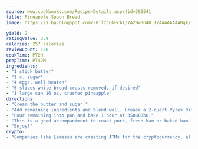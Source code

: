```yaml
---
source: www.cookbooks.com/Recipe-Details.aspx?id=395541
title: Pineapple Spoon Bread
image: https://1.bp.blogspot.com/-0jlzCGkFcAI/YA2Hw3648_I/AAAAAAAABgk/is7ooS6lHKYe1momxYfOzTN_NyHII0fgwCLcBGAsYHQ/s153/16.png

yield: 2
ratingValue: 3.9
calories: 257 calories
reviewCount: 120
cookTime: PT2H
prepTime: PT42M
ingredients:
- "1 stick butter"
- "1 c. sugar"
- "4 eggs, well beaten"
- "6 slices white bread crusts removed, if desired"
- "1 large can 16 oz. crushed pineapple"
directions:
- "Cream the butter and sugar."
- "Add remaining ingredients and blend well. Grease a 2-quart Pyrex dish."
- "Pour remaining into pan and bake 1 hour at 350u00b0."
- "This is a good accompaniment to roast pork, fresh ham or baked ham."
- "Enjoy!"
crypto:
- "Companies like Lamassu are creating ATMs for the cryptocurrency, allowing you to scan your Bitcoin QR code, enter your cash, and buy bitcoin with the push of a button."
---
```

